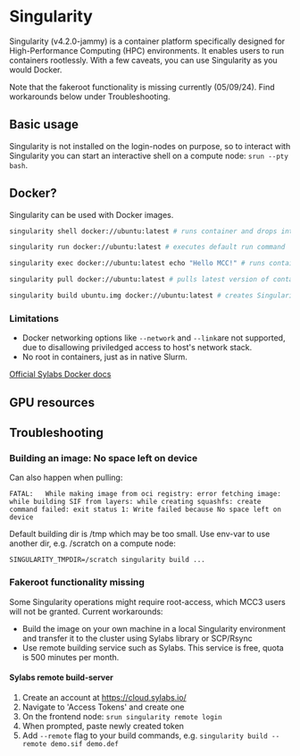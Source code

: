 # Singularity
Singularity (v4.2.0-jammy) is a container platform specifically designed for High-Performance Computing (HPC) environments. It enables users to run containers rootlessly.
With a few caveats, you can use Singularity as you would Docker.

Note that the fakeroot functionality is missing currently (05/09/24). Find workarounds below under Troubleshooting.

## Basic usage
Singularity is not installed on the login-nodes on purpose, so to interact with Singularity you can start an interactive shell on a compute node: `srun --pty bash`.


## Docker?
Singularity can be used with Docker images.

```sh
singularity shell docker://ubuntu:latest # runs container and drops into interactive shell

singularity run docker://ubuntu:latest # executes default run command

singularity exec docker://ubuntu:latest echo "Hello MCC!" # runs container and executes command 'echo "hello MCC!"'

singularity pull docker://ubuntu:latest # pulls latest version of container and converts into .sif image for local use

singularity build ubuntu.img docker://ubuntu:latest # creates Singularity image from latest docker container version
```

### Limitations
- Docker networking options like `--network` and `--link`are not supported, due to disallowing priviledged access to host's network stack. 
- No root in containers, just as in native Slurm.

[Official Sylabs Docker docs](https://docs.sylabs.io/guides/2.6/user-guide/singularity_and_docker.html)

## GPU resources


## Troubleshooting
### Building an image: No space left on device 
Can also happen when pulling:
```
FATAL:   While making image from oci registry: error fetching image: while building SIF from layers: while creating squashfs: create command failed: exit status 1: Write failed because No space left on device
```

Default building dir is /tmp which may be too small. Use env-var to use another dir, e.g. /scratch on a compute node:
```
SINGULARITY_TMPDIR=/scratch singularity build ...
```

### Fakeroot functionality missing
Some Singularity operations might require root-access, which MCC3 users will not be granted. Current workarounds:

- Build the image on your own machine in a local Singularity environment and transfer it to the cluster using Sylabs library or SCP/Rsync
- Use remote building service such as Sylabs. This service is free, quota is 500 minutes per month.

#### Sylabs remote build-server
1. Create an account at https://cloud.sylabs.io/ 
1. Navigate to 'Access Tokens' and create one
1. On the frontend node: `srun singularity remote login`
1. When prompted, paste newly created token
1. Add `--remote` flag to your build commands, e.g. `singularity build --remote demo.sif demo.def`
